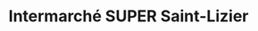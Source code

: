 ---
title: "Intermarché SUPER Saint-Lizier"
url: /saint-lizier/intermarche-super-saint-lizier/
shop: supermarché
---